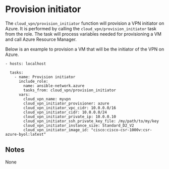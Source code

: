# Provision initiator
The `cloud_vpn/provision_initiator` function will provision a VPN initiator
on Azure.
It is performed by calling the `cloud_vpn/provision_initiator` task from the role.
The task will process variables needed for provisioning a VM and call Azure Resource Manager.

Below is an example to provision a VM that will be the initiator of the VPN on Azure.

```
- hosts: localhost

  tasks:
    - name: Provision initiator
      include_role:
        name: ansible-network.azure
        tasks_from: cloud_vpn/provision_initiator
      vars:
        cloud_vpn_name: myvpn
        cloud_vpn_initiator_provisioner: azure
        cloud_vpn_initiator_vpc_cidr: 10.0.0.0/16
        cloud_vpn_initiator_cidr: 10.0.0.0/24
        cloud_vpn_initiator_private_ip: 10.0.0.10
        cloud_vpn_initiator_ssh_private_key_file: /my/path/to/my/key
        cloud_vpn_initiator_instance_size: Standard_D2_V2
        cloud_vpn_initiator_image_id: "cisco:cisco-csr-1000v:csr-azure-byol:latest"
```

## Notes
None
